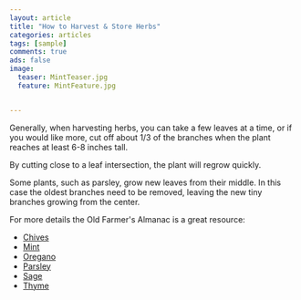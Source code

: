 ```yaml
---
layout: article
title: "How to Harvest & Store Herbs"
categories: articles
tags: [sample]
comments: true
ads: false
image:
  teaser: MintTeaser.jpg
  feature: MintFeature.jpg


---
```


Generally, when harvesting herbs, you can take a few leaves at a time, or if you would like more, cut off about 1/3 of the branches when the plant reaches at least 6-8 inches tall.

By cutting close to a leaf intersection, the plant will regrow quickly.

Some plants, such as parsley, grow new leaves from their middle. In this case the oldest branches need to be removed, leaving the new tiny branches growing from the center.

For more details the Old Farmer's Almanac is a great resource:

+ [Chives](http://www.almanac.com/plant/chives)
+ [Mint](http://www.almanac.com/plant/mint)
+ [Oregano](http://www.almanac.com/plant/oregano)
+ [Parsley](http://www.almanac.com/plant/parsley)
+ [Sage](http://www.almanac.com/plant/sage) 
+ [Thyme](http://www.almanac.com/plant/thyme)

